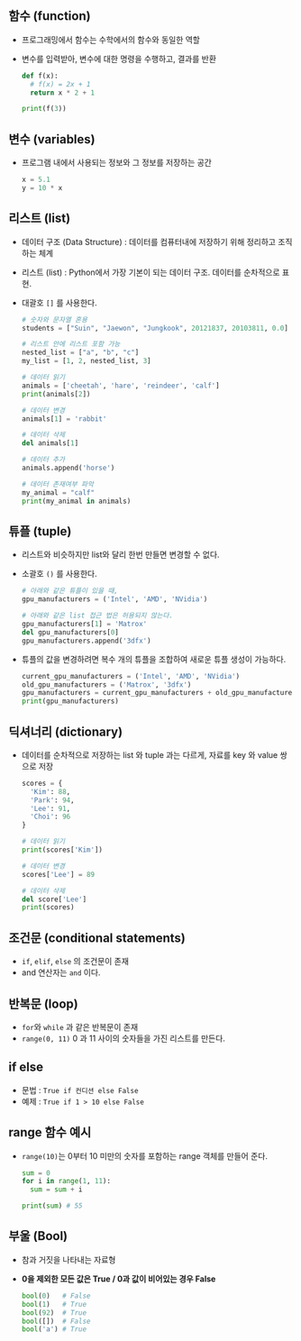 ## 함수 (function)
- 프로그래밍에서 함수는 수학에서의 함수와 동일한 역할
- 변수를 입력받아, 변수에 대한 명령을 수행하고, 결과를 반환

  ``` python
  def f(x):
    # f(x) = 2x + 1
    return x * 2 + 1

  print(f(3))
  ```

## 변수 (variables)
- 프로그램 내에서 사용되는 정보와 그 정보를 저장하는 공간

  ``` python
  x = 5.1
  y = 10 * x
  ```

## 리스트 (list)
- 데이터 구조 (Data Structure) : 데이터를 컴퓨터내에 저장하기 위해 정리하고 조직하는 체계
- 리스트 (list) : Python에서 가장 기본이 되는 데이터 구조. 데이터를 순차적으로 표현.
- 대괄호 `[]` 를 사용한다.

  ``` python
  # 숫자와 문자열 혼용
  students = ["Suin", "Jaewon", "Jungkook", 20121837, 20103811, 0.0]

  # 리스트 안에 리스트 포함 가능
  nested_list = ["a", "b", "c"]
  my_list = [1, 2, nested_list, 3]

  # 데이터 읽기
  animals = ['cheetah', 'hare', 'reindeer', 'calf']
  print(animals[2])

  # 데이터 변경
  animals[1] = 'rabbit'

  # 데이터 삭제
  del animals[1]

  # 데이터 추가
  animals.append('horse')

  # 데이터 존재여부 파악
  my_animal = "calf"
  print(my_animal in animals)
  ```

## 튜플 (tuple)
- 리스트와 비슷하지만 list와 달리 한번 만들면 변경할 수 없다.
- 소괄호 `()` 를 사용한다.

  ``` python
  # 아래와 같은 튜플이 있을 때,
  gpu_manufacturers = ('Intel', 'AMD', 'NVidia')

  # 아래와 같은 list 접근 법은 허용되지 않는다.
  gpu_manufacturers[1] = 'Matrox'
  del gpu_manufacturers[0]
  gpu_manufacturers.append('3dfx')
  ```

- 튜플의 값을 변경하려면 복수 개의 튜플을 조합하여 새로운 튜플 생성이 가능하다.

  ``` python
  current_gpu_manufacturers = ('Intel', 'AMD', 'NVidia')
  old_gpu_manufacturers = ('Matrox', '3dfx')
  gpu_manufacturers = current_gpu_manufacturers + old_gpu_manufacturers
  print(gpu_manufacturers)
  ```

## 딕셔너리 (dictionary)
- 데이터를 순차적으로 저장하는 list 와 tuple 과는 다르게, 자료를 key 와 value 쌍으로 저장

  ``` python
  scores = {
    'Kim': 88,
    'Park': 94,
    'Lee': 91,
    'Choi': 96
  }

  # 데이터 읽기
  print(scores['Kim'])

  # 데이터 변경
  scores['Lee'] = 89

  # 데이터 삭제
  del score['Lee']
  print(scores)
  ```

## 조건문 (conditional statements)
- `if`, `elif`, `else` 의 조건문이 존재
- and 연산자는 `and` 이다.

## 반복문 (loop)
- `for`와 `while` 과 같은 반복문이 존재
- `range(0, 11)` 0 과 11 사이의 숫자들을 가진 리스트를 만든다.

## if else
- 문법 : `True if 컨디션 else False`
- 예제 : `True if 1 > 10 else False`

## range 함수 예시
- `range(10)`는 0부터 10 미만의 숫자를 포함하는 range 객체를 만들어 준다.

  ``` python
  sum = 0
  for i in range(1, 11):
    sum = sum + i

  print(sum) # 55
  ```

## 부울 (Bool)
- 참과 거짓을 나타내는 자료형
- **0을 제외한 모든 값은 True / 0과 값이 비어있는 경우 False**

  ``` python
  bool(0)   # False
  bool(1)   # True
  bool(92)  # True
  bool([])  # False
  bool('a') # True
  ```
